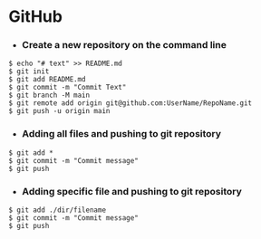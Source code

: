 # GitHub

- ### Create a new repository on the command line

```
$ echo "# text" >> README.md
$ git init
$ git add README.md
$ git commit -m "Commit Text"
$ git branch -M main
$ git remote add origin git@github.com:UserName/RepoName.git
$ git push -u origin main
```

- ### Adding all files and pushing to git repository
```
$ git add *
$ git commit -m "Commit message"
$ git push
```


- ### Adding specific file and pushing to git repository
```
$ git add ./dir/filename
$ git commit -m "Commit message"
$ git push
```
